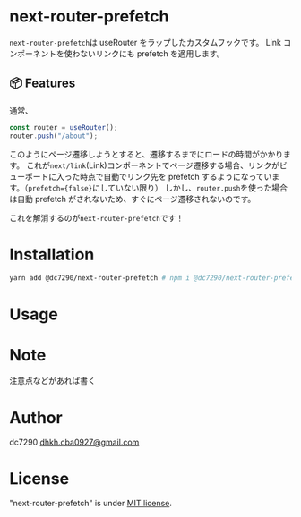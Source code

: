 # next-router-prefetch

`next-router-prefetch`は useRouter をラップしたカスタムフックです。
Link コンポーネントを使わないリンクにも prefetch を適用します。

## 📦 Features

通常、

```typescript
const router = useRouter();
router.push("/about");
```

このようにページ遷移しようとすると、遷移するまでにロードの時間がかかります。
これが`next/link`(Link)コンポーネントでページ遷移する場合、リンクがビューポートに入った時点で自動でリンク先を prefetch するようになっています。（`prefetch={false}`にしていない限り）
しかし、`router.push`を使った場合は自動 prefetch がされないため、すぐにページ遷移されないのです。

これを解消するのが`next-router-prefetch`です！

# Installation

```bash
yarn add @dc7290/next-router-prefetch # npm i @dc7290/next-router-prefetch
```

# Usage

# Note

注意点などがあれば書く

# Author

dc7290
dhkh.cba0927@gmail.com

# License

"next-router-prefetch" is under [MIT license](https://en.wikipedia.org/wiki/MIT_License).
